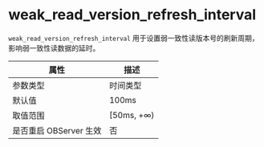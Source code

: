 weak_read_version_refresh_interval 
=======================================================

`weak_read_version_refresh_interval` 用于设置弱一致性读版本号的刷新周期，影响弱一致性读数据的延时。


|      **属性**      |   **描述**    |
|------------------|-------------|
| 参数类型             | 时间类型        |
| 默认值              | 100ms          |
| 取值范围             | \[50ms, +∞) |
| 是否重启 OBServer 生效 | 否           |


